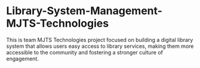 # Library-System-Management-MJTS-Technologies
This is team MJTS Technologies project focused on building a digital library system that allows users easy access to library services, making them more accessible to the community and fostering a stronger culture of engagement.
